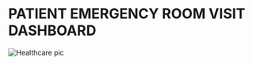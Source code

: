 # PATIENT EMERGENCY ROOM VISIT DASHBOARD

![Healthcare pic](https://github.com/user-attachments/assets/bef2e526-8295-432f-9a71-de81246b5b68)
